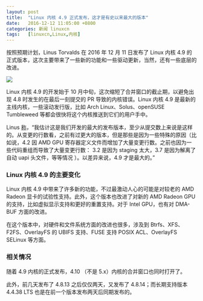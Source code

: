 ```yaml
---
layout: post
title:	"Linux 内核 4.9 正式发布，这才是有史以来最大的版本"
date:	2016-12-12 11:05:00 +0800 
categories:	新闻 linuxcn 
tags:	[linuxcn,Linux,内核]
---
```



按照预期计划，Linus Torvalds 在 2016 年 12 月 11 日发布了 Linux 内核 4.9 的正式版本，这次主要带来了一些新的功能和一些驱动更新，当然，还有一些底层的改进。


![](/Asserts/Images//attachment/album/201612/12/110509ntn0x09rxisrws9g.jpg)


Linux 内核 4.9 的开发始于 10 月中旬，这次缩短了合并窗口的截止期，以避免出现 4.8 时发生的在最后一刻提交的 PR 导致的内核错误。Linux 内核 4.9 是最新的主线内核，一些滚动发行版，比如 Arch Linux、Solus、openSUSE Tumbleweed 等都会很快将这个内核推送到它们的用户手中。


Linus [称](http://lkml.iu.edu/hypermail/linux/kernel/1612.1/01831.html)，“我估计这是我们开发的最大的发布版本，至少从提交数上来说是这样的。从变更的行数看，之前有过更大的版本，但是那些是因为一些特殊的原因（比如说，4.2 因 AMD GPU 寄存器定义文件而增加了大量变更行数。之前也因为一些代码重组而导致了大量变更行数： 3.2 是因为 staging 太大，3.7 是因为解离了自动 uapi 头文件，等等情况 ）。以差异来说，4.9 才是最大的。”


### Linux 内核 4.9 的主要变化


Linux 内核 4.9 中带来了许多新的功能，不过最激动人心的可能是对较老的 AMD Radeon 显卡的试验性支持。此外，这个版本也改进了对新的 AMD Radeon GPU 的支持，比如虚拟显示支持和更好的重置支持。对于 Intel GPU，也有对 DMA-BUF 方面的改进。


在这个版本中，对硬件和文件系统方面的改进也很多，涉及到 Btrfs、XFS、F2FS、OverlayFS 的 UBIFS 支持、FUSE 支持 POSIX ACL、OverlayFS SELinux 等方面。


### 相关情况


随着 4.9 内核的正式发布，4.10 （不是 5.x）内核的合并窗口也同时打开了。


此外，前几天发布了 4.8.13 之后仅仅两天，又发布了 4.8.14；而长期支持版本 4.4.38 LTS 也是在前一个版本发布两天后同期发布的。
